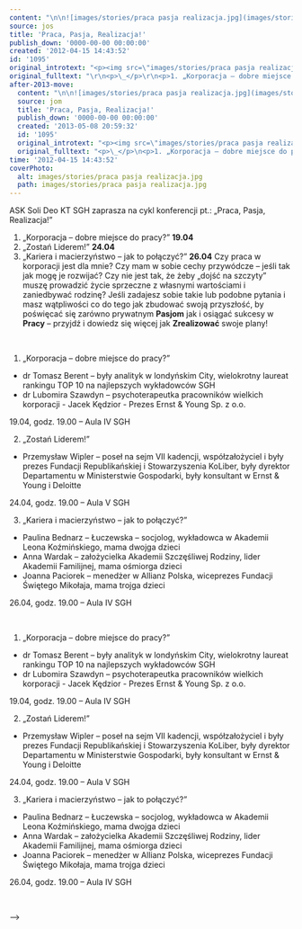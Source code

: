 ```yaml
---
content: "\n\n![images/stories/praca pasja realizacja.jpg](images/stories/praca pasja realizacja.jpg)ASK Soli Deo KT SGH zaprasza na cykl konferencji pt.: „Praca, Pasja, Realizacja!”\n\n1. „Korporacja – dobre miejsce do pracy?”&nbsp;**19.04**\n2. „Zostań Liderem!”&nbsp;**24.04**\n3. „Kariera i macierzyństwo – jak to połączyć?”&nbsp;**26.04**\nCzy praca w korporacji jest dla mnie? Czy mam w sobie cechy przywódcze – jeśli tak jak mogę je rozwijać? Czy nie jest tak, że żeby „dojść na szczyty” muszę prowadzić życie sprzeczne z własnymi wartościami i zaniedbywać rodzinę? Jeśli zadajesz sobie takie lub podobne pytania i masz wątpliwości co do tego jak zbudować swoją przyszłość, by poświęcać się zarówno prywatnym **Pasjom** jak i osiągać sukcesy w **Pracy** – przyjdź i dowiedz się więcej jak **Zrealizować** swoje plany!\n\_\n\_\n\n<!--{{intro-break}}-->\n\n\_\n1. „Korporacja – dobre miejsce do pracy?”\n- dr Tomasz Berent – były analityk w londyńskim City, wielokrotny laureat rankingu TOP 10\nna najlepszych wykładowców SGH\n- dr Lubomira Szawdyn – psychoterapeutka pracowników wielkich korporacji\n-&nbsp;Jacek Kędzior - Prezes Ernst & Young Sp. z o.o.\n\n19.04, godz. 19.00 – Aula IV SGH\n\n2. „Zostań Liderem!”\n\n- Przemysław Wipler – poseł na sejm VII kadencji, współzałożyciel i były prezes Fundacji\nRepublikańskiej i Stowarzyszenia KoLiber, były dyrektor Departamentu w Ministerstwie\nGospodarki, były konsultant w Ernst & Young i Deloitte\n\n24.04, godz. 19.00 – Aula V SGH\n\n3. „Kariera i macierzyństwo – jak to połączyć?”\n\n- Paulina Bednarz – Łuczewska – socjolog, wykładowca w Akademii Leona Koźmińskiego,\nmama dwojga dzieci\n- Anna Wardak – założycielka Akademii Szczęśliwej Rodziny, lider \nAkademii Familijnej,\nmama ośmiorga dzieci\n- Joanna Paciorek – menedżer w Allianz Polska, wiceprezes Fundacji Świętego Mikołaja,\nmama trojga dzieci\n\n26.04, godz. 19.00 – Aula IV SGH\n\_\n\n\n<!--CONTENT FROM OLD SERVER (jos before 2013): \n\n![images/stories/praca pasja realizacja.jpg](images/stories/praca pasja realizacja.jpg)ASK Soli Deo KT SGH zaprasza na cykl konferencji pt.: „Praca, Pasja, Realizacja!”\n\n1. „Korporacja – dobre miejsce do pracy?”&nbsp;**19.04**\n\r\n\n2. „Zostań Liderem!”&nbsp;**24.04**\n\r\n\n3. „Kariera i macierzyństwo – jak to połączyć?”&nbsp;**26.04**\n\r\n\nCzy praca w korporacji jest dla mnie? Czy mam w sobie cechy przywódcze – jeśli tak jak mogę je rozwijać? Czy nie jest tak, że żeby „dojść na szczyty” muszę prowadzić życie sprzeczne z własnymi wartościami i zaniedbywać rodzinę? Jeśli zadajesz sobie takie lub podobne pytania i masz wątpliwości co do tego jak zbudować swoją przyszłość, by poświęcać się zarówno prywatnym **Pasjom** jak i osiągać sukcesy w **Pracy** – przyjdź i dowiedz się więcej jak **Zrealizować** swoje plany!\n\r\n\n\_\n\r\n\n\_\n\r\n\n<!--{{intro-break}}-->\n\r\n\n\_\n\r\n\n1. „Korporacja – dobre miejsce do pracy?”\n\r\n\n- dr Tomasz Berent – były analityk w londyńskim City, wielokrotny laureat rankingu TOP 10\nna najlepszych wykładowców SGH\n- dr Lubomira Szawdyn – psychoterapeutka pracowników wielkich korporacji\n-&nbsp;Jacek Kędzior - Prezes Ernst & Young Sp. z o.o.\n\n19.04, godz. 19.00 – Aula IV SGH\n\n2. „Zostań Liderem!”\n\n- Przemysław Wipler – poseł na sejm VII kadencji, współzałożyciel i były prezes Fundacji\nRepublikańskiej i Stowarzyszenia KoLiber, były dyrektor Departamentu w Ministerstwie\nGospodarki, były konsultant w Ernst & Young i Deloitte\n\n24.04, godz. 19.00 – Aula V SGH\n\n3. „Kariera i macierzyństwo – jak to połączyć?”\n\n- Paulina Bednarz – Łuczewska – socjolog, wykładowca w Akademii Leona Koźmińskiego,\nmama dwojga dzieci\n- Anna Wardak – założycielka Akademii Szczęśliwej Rodziny, lider Akademii Familijnej,\nmama ośmiorga dzieci\n- Joanna Paciorek – menedżer w Allianz Polska, wiceprezes Fundacji Świętego Mikołaja,\nmama trojga dzieci\n\n26.04, godz. 19.00 – Aula IV SGH\n\r\n\n\_\n\n-->"
source: jos
title: 'Praca, Pasja, Realizacja!'
publish_down: '0000-00-00 00:00:00'
created: '2012-04-15 14:43:52'
id: '1095'
original_introtext: "<p><img src=\"images/stories/praca pasja realizacja.jpg\" width=\"130\" style=\"margin-right: 10px; margin-bottom: 10px; float: left;\" />ASK Soli Deo KT SGH zaprasza na cykl konferencji pt.: „Praca, Pasja, Realizacja!”<br /><br />1. „Korporacja – dobre miejsce do pracy?”&nbsp;<strong>19.04</strong></p>\r\n<p>2. „Zostań Liderem!”&nbsp;<strong>24.04</strong></p>\r\n<p>3. „Kariera i macierzyństwo – jak to połączyć?”&nbsp;<strong>26.04</strong></p>\r\n<p>Czy praca w korporacji jest dla mnie? Czy mam w sobie cechy przywódcze – jeśli tak jak mogę je rozwijać? Czy nie jest tak, że żeby „dojść na szczyty” muszę prowadzić życie sprzeczne z własnymi wartościami i zaniedbywać rodzinę? Jeśli zadajesz sobie takie lub podobne pytania i masz wątpliwości co do tego jak zbudować swoją przyszłość, by poświęcać się zarówno prywatnym <strong>Pasjom</strong> jak i osiągać sukcesy w <strong>Pracy</strong> – przyjdź i dowiedz się więcej jak <strong>Zrealizować</strong> swoje plany!</p>\r\n<p>\_</p>\r\n<p>\_</p>\r\n"
original_fulltext: "\r\n<p>\_</p>\r\n<p>1. „Korporacja – dobre miejsce do pracy?”</p>\r\n<p>- dr Tomasz Berent – były analityk w londyńskim City, wielokrotny laureat rankingu TOP 10<br />na najlepszych wykładowców SGH<br />- dr Lubomira Szawdyn – psychoterapeutka pracowników wielkich korporacji<br />-&nbsp;Jacek Kędzior - Prezes Ernst &amp; Young Sp. z o.o.<br /><br />19.04, godz. 19.00 – Aula IV SGH<br /><br />2. „Zostań Liderem!”<br /><br />- Przemysław Wipler – poseł na sejm VII kadencji, współzałożyciel i były prezes Fundacji<br />Republikańskiej i Stowarzyszenia KoLiber, były dyrektor Departamentu w Ministerstwie<br />Gospodarki, były konsultant w Ernst &amp; Young i Deloitte<br /><br />24.04, godz. 19.00 – Aula V SGH<br /><br />3. „Kariera i macierzyństwo – jak to połączyć?”<br /><br />- Paulina Bednarz – Łuczewska – socjolog, wykładowca w Akademii Leona Koźmińskiego,<br />mama dwojga dzieci<br />- Anna Wardak – założycielka Akademii Szczęśliwej Rodziny, lider Akademii Familijnej,<br />mama ośmiorga dzieci<br />- Joanna Paciorek – menedżer w Allianz Polska, wiceprezes Fundacji Świętego Mikołaja,<br />mama trojga dzieci<br /><br />26.04, godz. 19.00 – Aula IV SGH</p>\r\n<p>\_</p>"
after-2013-move:
  content: "\n\n![images/stories/praca pasja realizacja.jpg](images/stories/praca pasja realizacja.jpg)ASK Soli Deo KT SGH zaprasza na cykl konferencji pt.: „Praca, Pasja, Realizacja!”\n\n1. „Korporacja – dobre miejsce do pracy?”&nbsp;**19.04**\n2. „Zostań Liderem!”&nbsp;**24.04**\n3. „Kariera i macierzyństwo – jak to połączyć?”&nbsp;**26.04**\nCzy praca w korporacji jest dla mnie? Czy mam w sobie cechy przywódcze – jeśli tak jak mogę je rozwijać? Czy nie jest tak, że żeby „dojść na szczyty” muszę prowadzić życie sprzeczne z własnymi wartościami i zaniedbywać rodzinę? Jeśli zadajesz sobie takie lub podobne pytania i masz wątpliwości co do tego jak zbudować swoją przyszłość, by poświęcać się zarówno prywatnym **Pasjom** jak i osiągać sukcesy w **Pracy** – przyjdź i dowiedz się więcej jak **Zrealizować** swoje plany!\n\_\n\_\n\n<!--{{intro-break}}-->\n\n\_\n1. „Korporacja – dobre miejsce do pracy?”\n- dr Tomasz Berent – były analityk w londyńskim City, wielokrotny laureat rankingu TOP 10\nna najlepszych wykładowców SGH\n- dr Lubomira Szawdyn – psychoterapeutka pracowników wielkich korporacji\n-&nbsp;Jacek Kędzior - Prezes Ernst & Young Sp. z o.o.\n\n19.04, godz. 19.00 – Aula IV SGH\n\n2. „Zostań Liderem!”\n\n- Przemysław Wipler – poseł na sejm VII kadencji, współzałożyciel i były prezes Fundacji\nRepublikańskiej i Stowarzyszenia KoLiber, były dyrektor Departamentu w Ministerstwie\nGospodarki, były konsultant w Ernst & Young i Deloitte\n\n24.04, godz. 19.00 – Aula V SGH\n\n3. „Kariera i macierzyństwo – jak to połączyć?”\n\n- Paulina Bednarz – Łuczewska – socjolog, wykładowca w Akademii Leona Koźmińskiego,\nmama dwojga dzieci\n- Anna Wardak – założycielka Akademii Szczęśliwej Rodziny, lider \nAkademii Familijnej,\nmama ośmiorga dzieci\n- Joanna Paciorek – menedżer w Allianz Polska, wiceprezes Fundacji Świętego Mikołaja,\nmama trojga dzieci\n\n26.04, godz. 19.00 – Aula IV SGH\n\_\n"
  source: jom
  title: 'Praca, Pasja, Realizacja!'
  publish_down: '0000-00-00 00:00:00'
  created: '2013-05-08 20:59:32'
  id: '1095'
  original_introtext: "<p><img src=\"images/stories/praca pasja realizacja.jpg\" width=\"130\" style=\"margin-right: 10px; margin-bottom: 10px; float: left;\" />ASK Soli Deo KT SGH zaprasza na cykl konferencji pt.: „Praca, Pasja, Realizacja!”<br /><br />1. „Korporacja – dobre miejsce do pracy?”&nbsp;<strong>19.04</strong></p>\n<p>2. „Zostań Liderem!”&nbsp;<strong>24.04</strong></p>\n<p>3. „Kariera i macierzyństwo – jak to połączyć?”&nbsp;<strong>26.04</strong></p>\n<p>Czy praca w korporacji jest dla mnie? Czy mam w sobie cechy przywódcze – jeśli tak jak mogę je rozwijać? Czy nie jest tak, że żeby „dojść na szczyty” muszę prowadzić życie sprzeczne z własnymi wartościami i zaniedbywać rodzinę? Jeśli zadajesz sobie takie lub podobne pytania i masz wątpliwości co do tego jak zbudować swoją przyszłość, by poświęcać się zarówno prywatnym <strong>Pasjom</strong> jak i osiągać sukcesy w <strong>Pracy</strong> – przyjdź i dowiedz się więcej jak <strong>Zrealizować</strong> swoje plany!</p>\n<p>\_</p>\n<p>\_</p>"
  original_fulltext: "<p>\_</p>\n<p>1. „Korporacja – dobre miejsce do pracy?”</p>\n<p>- dr Tomasz Berent – były analityk w londyńskim City, wielokrotny laureat rankingu TOP 10<br />na najlepszych wykładowców SGH<br />- dr Lubomira Szawdyn – psychoterapeutka pracowników wielkich korporacji<br />-&nbsp;Jacek Kędzior - Prezes Ernst &amp; Young Sp. z o.o.<br /><br />19.04, godz. 19.00 – Aula IV SGH<br /><br />2. „Zostań Liderem!”<br /><br />- Przemysław Wipler – poseł na sejm VII kadencji, współzałożyciel i były prezes Fundacji<br />Republikańskiej i Stowarzyszenia KoLiber, były dyrektor Departamentu w Ministerstwie<br />Gospodarki, były konsultant w Ernst &amp; Young i Deloitte<br /><br />24.04, godz. 19.00 – Aula V SGH<br /><br />3. „Kariera i macierzyństwo – jak to połączyć?”<br /><br />- Paulina Bednarz – Łuczewska – socjolog, wykładowca w Akademii Leona Koźmińskiego,<br />mama dwojga dzieci<br />- Anna Wardak – założycielka Akademii Szczęśliwej Rodziny, lider \nAkademii Familijnej,<br />mama ośmiorga dzieci<br />- Joanna Paciorek – menedżer w Allianz Polska, wiceprezes Fundacji Świętego Mikołaja,<br />mama trojga dzieci<br /><br />26.04, godz. 19.00 – Aula IV SGH</p>\n<p>\_</p>"
time: '2012-04-15 14:43:52'
coverPhoto:
  alt: images/stories/praca pasja realizacja.jpg
  path: images/stories/praca pasja realizacja.jpg
---
```

ASK Soli Deo KT SGH zaprasza na cykl konferencji pt.: „Praca, Pasja, Realizacja!”

1. „Korporacja – dobre miejsce do pracy?”&nbsp;**19.04**
2. „Zostań Liderem!”&nbsp;**24.04**
3. „Kariera i macierzyństwo – jak to połączyć?”&nbsp;**26.04**
Czy praca w korporacji jest dla mnie? Czy mam w sobie cechy przywódcze – jeśli tak jak mogę je rozwijać? Czy nie jest tak, że żeby „dojść na szczyty” muszę prowadzić życie sprzeczne z własnymi wartościami i zaniedbywać rodzinę? Jeśli zadajesz sobie takie lub podobne pytania i masz wątpliwości co do tego jak zbudować swoją przyszłość, by poświęcać się zarówno prywatnym **Pasjom** jak i osiągać sukcesy w **Pracy** – przyjdź i dowiedz się więcej jak **Zrealizować** swoje plany!
 
 

<!--{{intro-break}}-->

 
1. „Korporacja – dobre miejsce do pracy?”
- dr Tomasz Berent – były analityk w londyńskim City, wielokrotny laureat rankingu TOP 10
na najlepszych wykładowców SGH
- dr Lubomira Szawdyn – psychoterapeutka pracowników wielkich korporacji
-&nbsp;Jacek Kędzior - Prezes Ernst & Young Sp. z o.o.

19.04, godz. 19.00 – Aula IV SGH

2. „Zostań Liderem!”

- Przemysław Wipler – poseł na sejm VII kadencji, współzałożyciel i były prezes Fundacji
Republikańskiej i Stowarzyszenia KoLiber, były dyrektor Departamentu w Ministerstwie
Gospodarki, były konsultant w Ernst & Young i Deloitte

24.04, godz. 19.00 – Aula V SGH

3. „Kariera i macierzyństwo – jak to połączyć?”

- Paulina Bednarz – Łuczewska – socjolog, wykładowca w Akademii Leona Koźmińskiego,
mama dwojga dzieci
- Anna Wardak – założycielka Akademii Szczęśliwej Rodziny, lider 
Akademii Familijnej,
mama ośmiorga dzieci
- Joanna Paciorek – menedżer w Allianz Polska, wiceprezes Fundacji Świętego Mikołaja,
mama trojga dzieci

26.04, godz. 19.00 – Aula IV SGH
 


<!--CONTENT FROM OLD SERVER (jos before 2013): 

ASK Soli Deo KT SGH zaprasza na cykl konferencji pt.: „Praca, Pasja, Realizacja!”

1. „Korporacja – dobre miejsce do pracy?”&nbsp;**19.04**


2. „Zostań Liderem!”&nbsp;**24.04**


3. „Kariera i macierzyństwo – jak to połączyć?”&nbsp;**26.04**


Czy praca w korporacji jest dla mnie? Czy mam w sobie cechy przywódcze – jeśli tak jak mogę je rozwijać? Czy nie jest tak, że żeby „dojść na szczyty” muszę prowadzić życie sprzeczne z własnymi wartościami i zaniedbywać rodzinę? Jeśli zadajesz sobie takie lub podobne pytania i masz wątpliwości co do tego jak zbudować swoją przyszłość, by poświęcać się zarówno prywatnym **Pasjom** jak i osiągać sukcesy w **Pracy** – przyjdź i dowiedz się więcej jak **Zrealizować** swoje plany!


 


 


<!--{{intro-break}}-->


 


1. „Korporacja – dobre miejsce do pracy?”


- dr Tomasz Berent – były analityk w londyńskim City, wielokrotny laureat rankingu TOP 10
na najlepszych wykładowców SGH
- dr Lubomira Szawdyn – psychoterapeutka pracowników wielkich korporacji
-&nbsp;Jacek Kędzior - Prezes Ernst & Young Sp. z o.o.

19.04, godz. 19.00 – Aula IV SGH

2. „Zostań Liderem!”

- Przemysław Wipler – poseł na sejm VII kadencji, współzałożyciel i były prezes Fundacji
Republikańskiej i Stowarzyszenia KoLiber, były dyrektor Departamentu w Ministerstwie
Gospodarki, były konsultant w Ernst & Young i Deloitte

24.04, godz. 19.00 – Aula V SGH

3. „Kariera i macierzyństwo – jak to połączyć?”

- Paulina Bednarz – Łuczewska – socjolog, wykładowca w Akademii Leona Koźmińskiego,
mama dwojga dzieci
- Anna Wardak – założycielka Akademii Szczęśliwej Rodziny, lider Akademii Familijnej,
mama ośmiorga dzieci
- Joanna Paciorek – menedżer w Allianz Polska, wiceprezes Fundacji Świętego Mikołaja,
mama trojga dzieci

26.04, godz. 19.00 – Aula IV SGH


 

-->

<!--{{json:{"created_date":"2012-04-15 14:43:52","publish_down":"0000-00-00 00:00:00","id":"1095"}}}-->